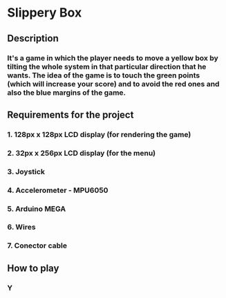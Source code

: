 # Slippery Box

## Description
### It's a game in which the player needs to move a yellow box by tilting the whole system in that particular direction that he wants. The idea of the game is to touch the green points (which will increase your score) and to avoid the red ones and also the blue margins of the game.

## Requirements for the project
### 1. 128px x 128px LCD display  (for rendering the game)
### 2. 32px x 256px LCD display   (for the menu)
### 3. Joystick 
### 4. Accelerometer - MPU6050
### 5. Arduino MEGA
### 6. Wires
### 7. Conector cable

## How to play
### Y
